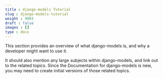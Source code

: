 ```yaml
---
title : django-models Tutorial
slug : django-models-tutorial
weight : 9983
draft : false
images : []
type : docs
---
```


This section provides an overview of what django-models is, and why a developer might want to use it.

It should also mention any large subjects within django-models, and link out to the related topics.  Since the Documentation for django-models is new, you may need to create initial versions of those related topics.


